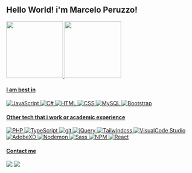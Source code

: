 ## Hello World! i'm Marcelo Peruzzo!
  <a href="https://github.com/marcelo-peruzzo">
  <img height="150em" src="https://github-readme-stats.vercel.app/api?username=marcelo-peruzzo&show_icons=true&theme=github_dark&include_all_commits=true&count_private=true"/>
  <img height="150em" src="https://github-readme-stats.vercel.app/api/top-langs/?username=marcelo-peruzzo&layout=compact&langs_count=7&theme=github_dark"/>


#### I am best in  
<p>
<img alt="JavaScript" src="https://img.shields.io/badge/-JavaScript-505050?style=flat&logo=JavaScript&logoColor=F7DF1E" />
<img alt="C#" src="https://img.shields.io/badge/-CSharp-0078d8?style=flat&logo=csharp&logoColor=white" />
<img alt="HTML" src="https://img.shields.io/badge/-HTML-E34F26?style=flat&logo=Html5&logoColor=white" />
<img alt="CSS" src="https://img.shields.io/badge/-CSS-1572B6?style=flat&logo=css3&logoColor=white" />
<img alt="MySQL" src="https://img.shields.io/badge/-MySQL-00758F?style=flat&logo=mysql&logoColor=white" />
<img alt="Bootstrap" src="https://img.shields.io/badge/-Bootstrap-563D7C?style=flat&logo=bootstrap&logoColor=white" />
</p>
  
#### Other tech that i work or academic experience
  
<p>
<img alt="PHP" src="https://img.shields.io/badge/-PHP-8892bf?style=flat&logo=PHP&logoColor=white" />
<img alt="TypeScript" src="https://img.shields.io/badge/-TypeScript-2f74c0?style=flat&logo=typescript&logoColor=white" />
<img alt="git" src="https://img.shields.io/badge/-Git-F05032?style=flat&logo=git&logoColor=white" />
<img alt="jQuery" src="https://img.shields.io/badge/-jQuery-0769AD?style=flat&logo=jQuery&logoColor=white" />
<img alt="Tailwindcss" src="https://img.shields.io/badge/-tailwindcss-0081CB?style=flat&logo=mui&logoColor=white" />
<img alt="VisualCode Studio" src="https://img.shields.io/badge/-Visual Code Studio-0078d8?style=flat&logo=visual-studio-code&logoColor=white" />
<img alt="AdobeXD" src="https://img.shields.io/badge/-AdobeXD-470137?style=flat&logo=adobexd&logoColor=white" />
<img alt="Nodemon" src="https://img.shields.io/badge/-Nodemon-76D04B?style=flat&logo=nodemon&logoColor=white" />
<img alt="Sass" src="https://img.shields.io/badge/-Sass-cf649a?style=flat&logo=sass&logoColor=white" />
<img alt="NPM" src="https://img.shields.io/badge/-NPM-CB3837?style=flat&logo=npm&logoColor=white" /> 
<img alt="React" src="https://img.shields.io/badge/-React-61DAFB?style=flat&logo=react&logoColor=white" />
</p>

#### Contact me 
<div> 
  <a href = "mailto:marcelobp.amp@gmail.com"><img src="https://img.shields.io/badge/-Gmail-%23333?style=for-the-badge&logo=gmail&logoColor=white" target="_blank"></a>
  <a href="https://www.linkedin.com/in/marcelo-peruzzo/" target="_blank"><img src="https://img.shields.io/badge/-LinkedIn-%230077B5?style=for-the-badge&logo=linkedin&logoColor=white" target="_blank"></a>
</div>

